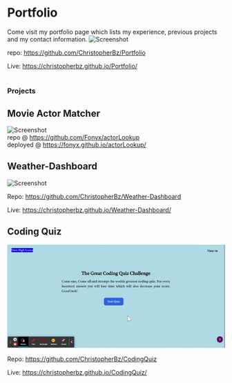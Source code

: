 # Portfolio
Come visit my portfolio page which lists my experience, previous projects and my contact information.
![Screenshot](https://github.com/ChristopherBz/Portfolio/blob/501d5d57246a216cdb538f6bdf169277e9847a06/images/Christopher%20-%20Full%20Stack%20Dev%20Portfolio.gif) 

repo: https://github.com/ChristopherBz/Portfolio

Live: https://christopherbz.github.io/Portfolio/

#
### Projects
## Movie Actor Matcher
![Screenshot](https://github.com/Fonyx/groupProject1/blob/main/screencap.gif?raw=true "Movie finder")  
repo @ https://github.com/Fonyx/actorLookup   
deployed @ https://fonyx.github.io/actorLookup/

## Weather-Dashboard
![Screenshot](https://github.com/ChristopherBz/Weather-Dashboard/blob/b0874705c398136b01494763236aa9185b4a3ceb/assets/Weather%20Dashboard.gif)

Repo: https://github.com/ChristopherBz/Weather-Dashboard

Live: https://christopherbz.github.io/Weather-Dashboard/

## Coding Quiz
![Screenshot](https://github.com/ChristopherBz/CodingQuiz/blob/56c89d5567d77b947982d00e29dafd2119ae1379/assets/Coding%20Quiz.gif)

Repo: https://github.com/ChristopherBz/CodingQuiz

Live: https://christopherbz.github.io/CodingQuiz/
